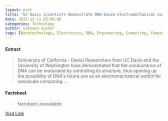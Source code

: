 ```yaml
---
layout: post
title: "UC Davis scientists demonstrate DNA-based electromechanical switch"
date: 2015-12-11 05:00:00
categories: Technology
author: unknown author
tags: [Nanotechnology, Electronics, DNA, Engineering, Computing, Computer, Electromagnetism, Science and technology, Applied and interdisciplinary physics, Materials, Chemistry, Technology, Manufacturing, Artificial objects]
---
```



#### Extract
>(University of California - Davis) Researchers from UC Davis and the University of Washington have demonstrated that the conductance of DNA can be modulated by controlling its structure, thus opening up the possibility of DNA's future use as an electromechanical switch for nanoscale computing....

#### Factsheet
>factsheet unavailable

[Visit Link](http://www.eurekalert.org/pub_releases/2015-12/uoc--uds121115.php)


